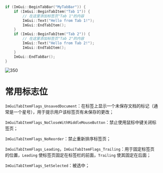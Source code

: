 ```cpp
if (ImGui::BeginTabBar("MyTabBar")) {
    if (ImGui::BeginTabItem("Tab 1")) {
        // 在这里添加标签页"Tab 1"的内容
        ImGui::Text("Hello from Tab 1!");
        ImGui::EndTabItem();
    }
    if (ImGui::BeginTabItem("Tab 2")) {
        // 在这里添加标签页"Tab 2"的内容
        ImGui::Text("Hello from Tab 2!");
        ImGui::EndTabItem();
    }
    ImGui::EndTabBar();
}
```

![350](https://pic-1315225359.cos.ap-shanghai.myqcloud.com/20240303181600.png)

# 常用标志位

`ImGuiTabItemFlags_UnsavedDocument`：在标签上显示一个未保存文档的标记（通常是一个星号），用于提示用户该标签页有未保存的更改；

`ImGuiTabItemFlags_NoCloseWithMiddleMouseButton`：禁止使用鼠标中键关闭标签页；

`ImGuiTabItemFlags_NoReorder`：禁止重新排序标签页；

`ImGuiTabItemFlags_Leading`，`ImGuiTabItemFlags_Trailing`：用于固定标签页的位置，`Leading` 使标签页固定在标签栏的前面，`Trailing` 使其固定在后面；

`ImGuiTabItemFlags_SetSelected`：被选中；